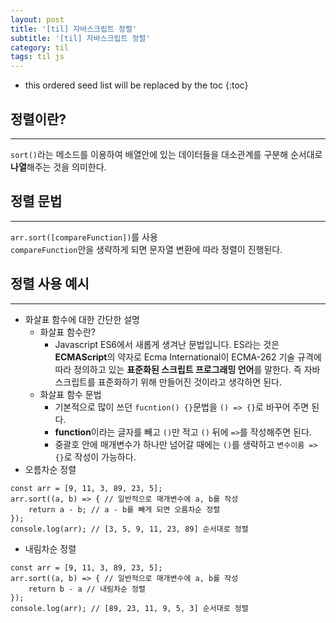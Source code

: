 ```yaml
---
layout: post
title: '[til] 자바스크립트 정렬'
subtitle: '[til] 자바스크립트 정렬'
category: til
tags: til js
---
```


* this ordered seed list will be replaced by the toc 
{:toc}

## 정렬이란? 
---  
`sort()`라는 메소드를 이용하여 배열안에 있는 데이터들을 대소관계를 구분해 순서대로 **나열**해주는 것을 의미한다.

## 정렬 문법
---
`arr.sort([compareFunction])`를 사용  
`compareFunction`안을 생략하게 되면 문자열 변환에 따라 정렬이 진행된다.

## 정렬 사용 예시
---
 - 화살표 함수에 대한 간단한 설명
   - 화살표 함수란?
     - Javascript ES6에서 새롭게 생겨난 문법입니다. ES라는 것은 **ECMAScript**의 약자로 Ecma International이 ECMA-262 기술 규격에 따라 정의하고 있는 **표준화된 스크립트 프로그래밍 언어**를 말한다. 즉 자바스크립트를 표준화하기 위해 만들어진 것이라고 생각하면 된다.
   - 화살표 함수 문법
     - 기본적으로 많이 쓰던 `fucntion() {}`문법을 `() => {}`로 바꾸어 주면 된다.
     - **function**이라는 글자를 빼고 `()`만 적고 `()` 뒤에 `=>`를 작성해주면 된다.
     - 중괄호 안에 매개변수가 하나만 넘어갈 때에는 `()`를 생략하고 `변수이름 => {}`로 작성이 가능하다.
  - 오름차순 정렬
```
const arr = [9, 11, 3, 89, 23, 5];
arr.sort((a, b) => { // 일반적으로 매개변수에 a, b를 작성
    return a - b; // a - b를 빼게 되면 오름차순 정렬
});
console.log(arr); // [3, 5, 9, 11, 23, 89] 순서대로 정렬
``` 

  - 내림차순 정렬
```
const arr = [9, 11, 3, 89, 23, 5];
arr.sort((a, b) => { // 일반적으로 매개변수에 a, b를 작성
    return b - a // 내림차순 정렬
});
console.log(arr); // [89, 23, 11, 9, 5, 3] 순서대로 정렬
``` 
